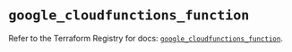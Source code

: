 # `google_cloudfunctions_function`

Refer to the Terraform Registry for docs: [`google_cloudfunctions_function`](https://registry.terraform.io/providers/hashicorp/google/6.6.0/docs/resources/cloudfunctions_function).
